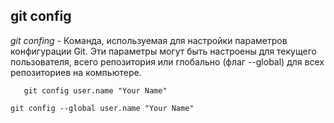 ## git config
*git confing* -  Команда, используемая для настройки параметров конфигурации Git. Эти параметры могут быть настроены для текущего пользователя, всего репозитория или глобально (флаг --global) для всех репозиториев на компьютере.

 ```bash=
    git config user.name "Your Name" 
```

```bash=
git config --global user.name "Your Name"
```